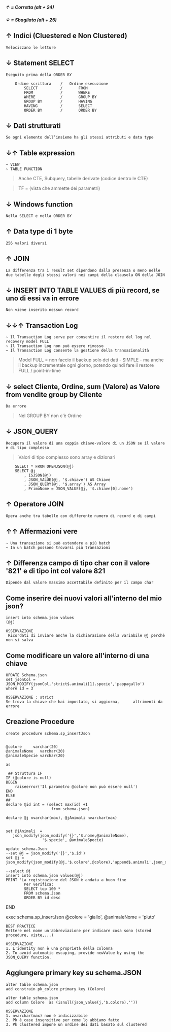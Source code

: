 ##### ↑ = Corretta (alt + 24)
##### ↓ = Sbagliata (alt + 25)

## ↑ Indici (Cluestered e Non Clustered)
    Velocizzano le letture

## ↓ Statement SELECT
    Eseguito prima della ORDER BY

        Ordine scrittura    /   Ordine esecuzione
            SELECT          /       FROM
            FROM            /       WHERE
            WHERE           /       GROUP BY
            GROUP BY        /       HAVING
            HAVING          /       SELECT
            ORDER BY        /       ORDER BY

## ↓ Dati strutturati
    Se ogni elemento dell’insieme ha gli stessi attributi e data type

## ↓↑ Table expression
    ~ VIEW 
    ~ TABLE FUNCTION 
   > Anche CTE, Subquery, tabelle derivate (codice dentro le CTE)

   > TF = (vista che ammette dei parametri)

## ↓ Windows function
    Nella SELECT e nella ORDER BY

## ↑ Data type di 1 byte
    256 valori diversi

## ↑ JOIN
    La differenza tra i result set dipendono dalla presenza o meno nelle due tabelle degli stessi valori nei campi della clausola ON della JOIN

## ↓ INSERT INTO TABLE VALUES di più record, se uno di essi va in errore
    Non viene inserito nessun record

## ↓↓↑ Transaction Log
    ~ Il Transaction Log serve per consentire il restore del log nel recovery model FULL
    ~ Il Transaction Log non può essere rimosso
    ~ Il Transaction Log consente la gestione della transazionalità
   > Model FULL = non faccio il backup solo dei dati - SIMPLE - ma anche il backup incrementale ogni giorno, potendo quindi fare il restore FULL / point-in-time

## ↓ select Cliente, Ordine, sum (Valore) as Valore from vendite group by Cliente
    Da errore
   > Nel GROUP BY non c'è Ordine

## ↓ JSON_QUERY
    Recupera il valore di una coppia chiave-valore di un JSON se il valore è di tipo complesso
   > Valori di tipo complesso sono array e dizionari

        SELECT * FROM OPENJSON(@j)
        SELECT @j
            , ISJSON(@j)
            , JSON_VALUE(@j, '$.chiave') AS Chiave
            , JSON_QUERY(@j, '$.array') AS Array
            , PrimoNome = JSON_VALUE(@j, '$.chiave[0].nome')

## ↑ Operatore JOIN
    Opera anche tra tabelle con differente numero di record e di campi

## ↑↑ Affermazioni vere
    ~ Una transazione si può estendere a più batch
    ~ In un batch possono trovarsi più transazioni

## ↑ Differenza campo di tipo char con il valore '821' e di tipo int col valore 821
    Dipende dal valore massimo accettabile definito per il campo char

## Come inserire dei nuovi valori all'interno del mio json?
    insert into schema.json values
    (@j)
    
    OSSERVAZIONE
     Ricordati di inviare anche la dichiarazione della variabile @j perchè non si salva

## Come modificare un valore all'interno di una chiave
    UPDATE Schema.json
    set jsonCol = JSON_MODIFY(jsonCol,'strict$.animali[1].specie','pappagallo')
    where id = 3
    
    OSSERVAZIONE : strict
    Se trova la chiave che hai impostato, si aggiorna,      altrimenti da errore

##  Creazione Procedure

    create procedure schema.sp_insertJson
    
    
    @colore     varchar(20) 
    @animaleNome   varchar(20) 
    @animaleSpecie varchar(20) 

    as

     ## Struttura IF
    IF (@colore is null)
    BEGIN 
        raiseerror('Il parametro @colore non può essere null')
    END
    ELSE
    ##
    declare @id int = (select max(id) +1
                        from schema.json)

    declare @j nvarchar(max), @jAnimali nvarchar(max)

    
    set @jAnimali  =
       json_modify(json_modify('{}','$.nome,@animaleNome),
                    '$.specie', @animaleSpecie) 
    
    update schema.Json
    --set @j = json_modify('{}','$.id')
    set @j = json_modify(json_modify(@j,'$.colore',@colore),'append$.animali',json_query(@jAnimali))

    --select @j
    insert into schema.json values(@j)
    PRINT 'La registrazione del JSON è andata a buon fine
            Per verifica:
            SELECT top 100 *
            FROM schema.Json
            ORDER BY id desc
END

exec schema.sp_insertJson @colore = 'giallo', @animaleNome = 'pluto'
    
    BEST PRACTICE
    Mettere nel nome un'abbreviazione per indicare cosa sono (stored procedure, viste,...)

    OSSERVAZIONE    
    1. L'identity non è una proprietà della colonna
    2. To avoid automatic escaping, provide newValue by using the JSON_QUERY function.


## Aggiungere primary key su schema.JSON
    alter table schema.json
    add constrain pk_colore primary key (Colore)

    alter table schema.json
    add column Colore  as (isnull(json_value(j,'$.colore),''))

    OSSERVAZIONE
    1. nvarchar(max) non è indicizzabile
    2. Pk è case insensitive per come lo abbiamo fatto
    3. Pk clustered impone un ordine dei dati basato sul clustered
##